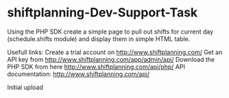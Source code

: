 shiftplanning-Dev-Support-Task
==============================
Using the PHP SDK create a simple page to pull out shifts for current day (schedule.shifts module) and display them in simple HTML table.

Usefull links:
Create a trial account on http://www.shiftplanning.com/
Get an API key from http://www.shiftplanning.com/app/admin/api/
Download the PHP SDK from here http://www.shiftplanning.com/api/php/
API documentation: http://www.shiftplanning.com/api/

Initial upload
